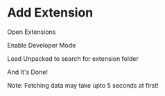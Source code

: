 # Add Extension
Open Extensions

Enable Developer Mode

Load Unpacked to search for extension folder

And It's Done!

Note: Fetching data may take upto 5 seconds at first!
